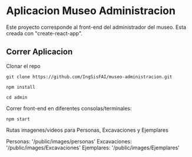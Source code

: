 # Aplicacion Museo Administracion

Este proyecto corresponde al front-end del administrador del museo. Esta creada con "create-react-app".

## Correr Aplicacion

Clonar el repo

`git clone https://github.com/IngSisFAI/museo-administracion.git`

`npm install`

`cd admin`

Correr front-end en diferentes consolas/terminales:

`npm start`

Rutas imagenes/videos para Personas, Excavaciones y Ejemplares

Personas: '/public/images/personas'
Excavaciones: '/public/images/Excavaciones'
Ejemplares: '/public/images/Ejemplares'
